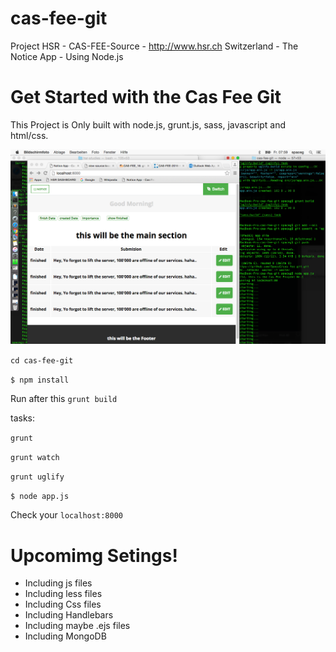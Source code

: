 # cas-fee-git
Project HSR - CAS-FEE-Source - http://www.hsr.ch  Switzerland - The Notice App - Using Node.js 




<h1>Get Started with the Cas Fee Git</h1>

This Project is Only built with node.js, grunt.js, sass, javascript and html/css. 

![alt tag](cassfee-1.png)


<code>cd cas-fee-git</code>

<code>$ npm install</code>

Run after this <code>grunt build</code>

tasks:

<code>grunt</code>

<code>grunt watch</code>

<code>grunt uglify</code>


<code>$ node app.js</code>




Check your <code>localhost:8000</code>


<h1>Upcomimg Setings!</h1>


- Including js files
- Including less files
- Including Css files
- Including Handlebars
- Including maybe .ejs files 
- Including MongoDB 


